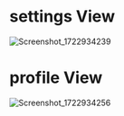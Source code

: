 # settings View
![Screenshot_1722934239](https://github.com/user-attachments/assets/69dab612-8af5-43b2-8d44-ebae91d4d4c2)

# profile View
![Screenshot_1722934256](https://github.com/user-attachments/assets/668f8ea1-e889-4768-a639-6e7db4642a92)

